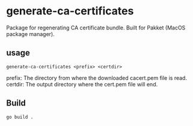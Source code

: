 # generate-ca-certificates

Package for regenerating CA certificate bundle.
Built for Pakket (MacOS package manager).

## usage

```generate-ca-certificates <prefix> <certdir>```

prefix: The directory from where the downloaded cacert.pem file is read.
certdir: The output directory where the cert.pem file will end.

## Build

```go build .```